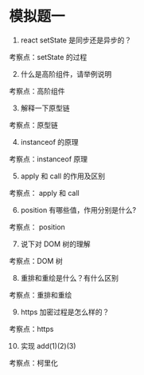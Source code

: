 # 模拟题一

1. react setState 是同步还是异步的？

考察点：setState 的过程

2. 什么是高阶组件，请举例说明

考察点：高阶组件

3. 解释一下原型链

考察点：原型链

4. instanceof 的原理

考察点：instanceof 原理

5. apply 和 call 的作用及区别

考察点： apply 和 call

6. position 有哪些值，作用分别是什么?

考察点： position

7. 说下对 DOM 树的理解

考察点：DOM 树

8. 重排和重绘是什么？有什么区别

考察点：重排和重绘

9. https 加密过程是怎么样的？

考察点：https

10. 实现 add(1)(2)(3)

考察点：柯里化
